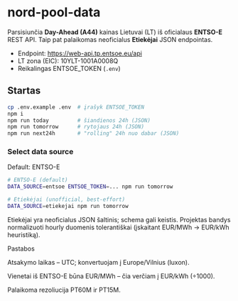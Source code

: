 # nord-pool-data

Parsisiunčia **Day-Ahead (A44)** kainas Lietuvai (LT) iš oficialaus **ENTSO-E** REST API.
Taip pat palaikomas neoficialus **Etiekėjai** JSON endpointas.
- Endpoint: https://web-api.tp.entsoe.eu/api
- LT zona (EIC): 10YLT-1001A0008Q
- Reikalingas ENTSOE_TOKEN (`.env`)

## Startas
```bash
cp .env.example .env  # įrašyk ENTSOE_TOKEN
npm i
npm run today         # šiandienos 24h (JSON)
npm run tomorrow      # rytojaus 24h (JSON)
npm run next24h       # "rolling" 24h nuo dabar (JSON)
```

### Select data source
Default: ENTSO-E
```bash
# ENTSO-E (default)
DATA_SOURCE=entsoe ENTSOE_TOKEN=... npm run tomorrow

# Etiekėjai (unofficial, best-effort)
DATA_SOURCE=etiekejai npm run tomorrow
```

Etiekėjai yra neoficialus JSON šaltinis; schema gali keistis. Projektas bandys
normalizuoti hourly duomenis tolerantiškai (įskaitant EUR/MWh → EUR/kWh heuristiką).


Pastabos

Atsakymo laikas – UTC; konvertuojam į Europe/Vilnius (luxon).

Vienetai iš ENTSO-E būna EUR/MWh – čia verčiam į EUR/kWh (÷1000).

Palaikoma rezoliucija PT60M ir PT15M.
